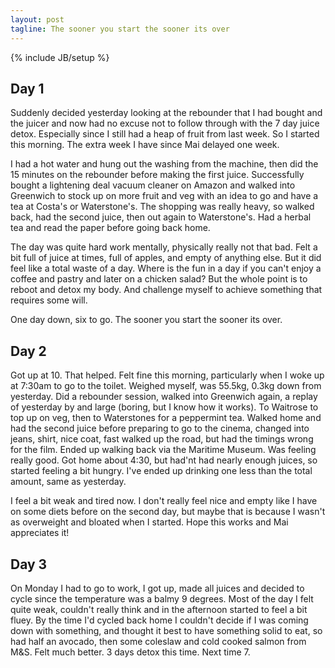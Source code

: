 ```yaml
---
layout: post
tagline: The sooner you start the sooner its over
---
```

{% include JB/setup %}


## Day 1

Suddenly decided yesterday looking at the rebounder that I had bought and the juicer and now had no excuse not to follow through with the 7 day juice detox. Especially since I still had a heap of fruit from last week. So I started this morning. The extra week I have since Mai delayed one week. 

I had a hot water and hung out the washing from the machine, then did the 15 minutes on the rebounder before making the first juice. Successfully bought a lightening deal vacuum cleaner on Amazon and walked into Greenwich to stock up on more fruit and veg with an idea to go and have a tea at Costa's or Waterstone's. The shopping was really heavy, so walked back, had the second juice, then out again to Waterstone's. Had a herbal tea and read the paper before going back home.

The day was quite hard work mentally, physically really not that bad. Felt a bit full of juice at times, full of apples, and empty of anything else. But it did feel like a total waste of a day. Where is the fun in a day if you can't enjoy a coffee and pastry and later on a chicken salad? 
But the whole point is to reboot and detox my body. And challenge myself to achieve something that requires some will.

One day down, six to go. The sooner you start the sooner its over.

## Day 2

Got up at 10. That helped. Felt fine this morning, particularly when I woke up at 7:30am to go to the toilet. Weighed myself, was 55.5kg, 0.3kg down from yesterday. Did a rebounder session, walked into Greenwich again, a replay of yesterday by and large (boring, but I know how it works). To Waitrose to top up on veg, then to Waterstones for a peppermint tea. Walked home and had the second juice before preparing to go to the cinema, changed into jeans, shirt, nice coat, fast walked up the road, but had the timings wrong for the film. Ended up walking back via the Maritime Museum. Was feeling really good. Got home about 4:30, but had'nt had nearly enough juices, so started feeling a bit hungry. I've ended up drinking one less than the total amount, same as yesterday.

I feel a bit weak and tired now. I don't really feel nice and empty like I have on some diets before on the second day, but maybe that is because I wasn't as overweight and bloated when I started. Hope this works and Mai appreciates it!

## Day 3

On Monday I had to go to work, I got up, made all juices and decided to cycle since the temperature was a balmy 9 degrees. Most of the day I felt quite weak, couldn't really think and in the afternoon started to feel a bit fluey. By the time I'd cycled back home I couldn't decide if I was coming down with something, and thought it best to have something solid to eat, so had half an avocado, then some coleslaw and cold cooked salmon from M&S. Felt much better. 3 days detox this time. Next time 7.